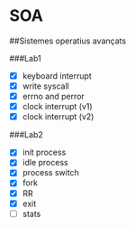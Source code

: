 # SOA

##Sistemes operatius avançats

###Lab1
- [x] keyboard interrupt
- [x] write syscall
- [x] errno and perror
- [x] clock interrupt (v1)
- [x] clock interrupt (v2)

###Lab2
- [x] init process
- [x] idle process
- [x] process switch
- [x] fork
- [x] RR
- [x] exit
- [ ] stats
